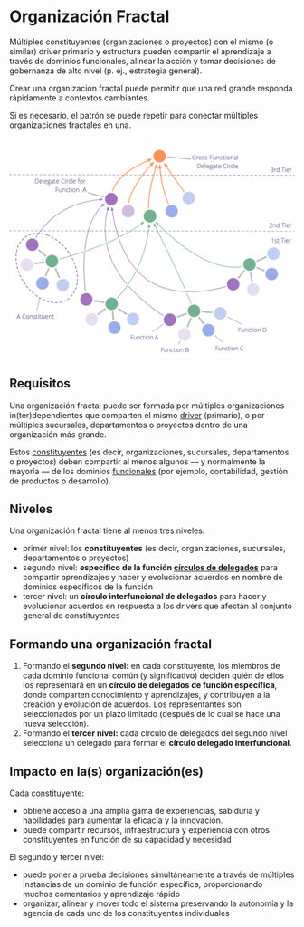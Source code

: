 # Organización Fractal

<summary>
Múltiples constituyentes (organizaciones o proyectos) con el mismo (o similar) driver primario y estructura pueden compartir el aprendizaje a través de dominios funcionales, alinear la acción y tomar decisiones de gobernanza de alto nivel (p. ej., estrategia general).
</summary>

Crear una organización fractal puede permitir que una red grande responda rápidamente a contextos cambiantes.

Si es necesario, el patrón se puede repetir para conectar múltiples organizaciones fractales en una.

![Organización fractal](img/structural-patterns/fractal-organization.png)

## Requisitos

Una organización fractal puede ser formada por múltiples organizaciones in(ter)dependientes que comparten el mismo [driver](glossary:driver) (primario), o por múltiples sucursales, departamentos o proyectos dentro de una organización más grande.

Estos [constituyentes](glossary:constituent) (es decir, organizaciones, sucursales, departamentos o proyectos) deben compartir al menos algunos — y normalmente la mayoría — de los dominios [funcionales](glossary:domain) (por ejemplo, contabilidad, gestión de productos o desarrollo).

## Niveles

Una organización fractal tiene al menos tres niveles:

- primer nivel: los **constituyentes** (es decir, organizaciones, sucursales, departamentos o proyectos)
- segundo nivel: **específico de la función [círculos de delegados](section:delegate-circle)** para compartir aprendizajes y hacer y evolucionar acuerdos en nombre de dominios específicos de la función
- tercer nivel: un **círculo interfuncional de delegados** para hacer y evolucionar acuerdos en respuesta a los drivers que afectan al conjunto general de constituyentes

## Formando una organización fractal

1. Formando el **segundo nivel:** en cada constituyente, los miembros de cada dominio funcional común (y significativo) deciden quién de ellos los representará en un **círculo de delegados de función específica**, donde comparten conocimiento y aprendizajes, y contribuyen a la creación y evolución de acuerdos. Los representantes son seleccionados por un plazo limitado (después de lo cual se hace una nueva selección).
2. Formando el **tercer nivel:** cada círculo de delegados del segundo nivel selecciona un delegado para formar el **círculo delegado interfuncional**.

## Impacto en la(s) organización(es)

Cada constituyente:

- obtiene acceso a una amplia gama de experiencias, sabiduría y habilidades para aumentar la eficacia y la innovación.
- puede compartir recursos, infraestructura y experiencia con otros constituyentes en función de su capacidad y necesidad

El segundo y tercer nivel:

- puede poner a prueba decisiones simultáneamente a través de múltiples instancias de un dominio de función específica, proporcionando muchos comentarios y aprendizaje rápido
- organizar, alinear y mover todo el sistema preservando la autonomía y la agencia de cada uno de los constituyentes individuales